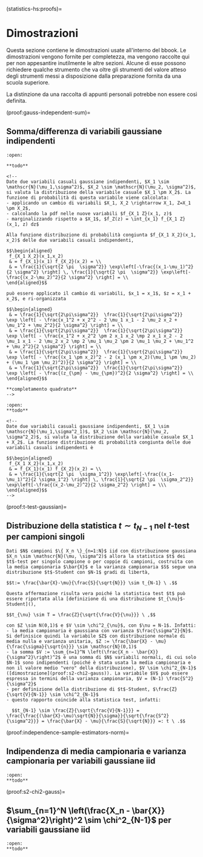(statistics-hs:proofs)=
# Dimostrazioni

Questa sezione contiene le dimostrazioni usate all'interno del bbook. Le dimostrazioni vengono fornite per completezza, ma vengono raccolte qui per non appesantire inutilmente le altre sezioni. Alcune di esse possono richiedere qualche strumento che va oltre gli strumenti del valore atteso degli strumenti messi a disposizione dalla preparazione fornita da una scuola superiore.

La distinzione da una raccolta di appunti personali potrebbe non essere così definita.

(proof:gauss-independent-sum)=
## Somma/differenza di variabili gaussiane indipendenti
```{dropdown} Con la stessa varianza
:open:

**todo**

<!--
Date due variabili casuali gaussiane indipendenti, $X_1 \sim \mathscr{N}(\mu_1,\sigma^2)$, $X_2 \sim \mathscr{N}(\mu_2, \sigma^2)$, si valuta la distribuzione della variabile casuale $X_1 \pm X_2$. La funzione di probabilità di questa variabile viene calcolata:
- applicando un cambio di variabili $X_1, X_2 \rightarrow X_1, Z=X_1 \pm X_2$,
- calcolando la pdf nelle nuove variabili $f_{X_1 Z}(x_1, z)$
- marginalizzando rispetto a $X_1$, $f_Z(z) = \int_{x_1} f_{X_1 Z}(x_1, z) dz$

Alla funzione distribuzione di probabilità congiunta $f_{X_1 X_2}(x_1, x_2)$ delle due variabili casuali indipendenti,

$$\begin{aligned}
 f_{X_1 X_2}(x_1,x_2)
 & = f_{X_1}(x_1) f_{X_2}(x_2) = \\
 & = \frac{1}{\sqrt{2 \pi  \sigma^2}} \exp\left[-\frac{(x_1-\mu_1)^2}{2 \sigma^2} \right] \, \frac{1}{\sqrt{2 \pi  \sigma^2}} \exp\left[-\frac{(x_2-\mu_2)^2}{2 \sigma^2} \right] = \\
\end{aligned}$$

può essere applicato il cambio di variabili, $x_1 = x_1$, $z = x_1 + x_2$, e ri-organizzata 

$$\begin{aligned}
 & = \frac{1}{\sqrt{2\pi\sigma^2}}  \frac{1}{\sqrt{2\pi\sigma^2}}  \exp \left[ - \frac{x_1^2 + x_2^2 - 2 \mu_1 x_1 - 2 \mu_2 x_2 + \mu_1^2 + \mu_2^2}{2 \sigma^2} \right] = \\
 & = \frac{1}{\sqrt{2\pi\sigma^2}}  \frac{1}{\sqrt{2\pi\sigma^2}}  \exp \left[ - \frac{x_1^2 + x_2^2 \pm 2 x_1 x_2 \mp 2 x_1 x_2 - 2 \mu_1 x_1 - 2 \mu_2 x_2 \mp 2 \mu_1 \mu_2 \pm 2 \mu_1 \mu_2 + \mu_1^2 + \mu_2^2}{2 \sigma^2} \right] = \\
 & = \frac{1}{\sqrt{2\pi\sigma^2}}  \frac{1}{\sqrt{2\pi\sigma^2}}  \exp \left[ - \frac{(x_1 \pm x_2)^2 - 2 (x_1 \pm x_2)(\mu_1 \pm \mu_2)  + (\mu_1 \pm \mu_2)^2)}{2 \sigma^2} \right] = \\
 & = \frac{1}{\sqrt{2\pi\sigma^2}}  \frac{1}{\sqrt{2\pi\sigma^2}}  \exp \left[ - \frac{(z_{\pm} - \mu_{\pm})^2}{2 \sigma^2} \right] = \\
\end{aligned}$$

**completamento quadrato**
-->

```
```{dropdown} Con varianza diversa
:open:
**todo**

<!--
Date due variabili casuali gaussiane indipendenti, $X_1 \sim \mathscr{N}(\mu_1,\sigma^2_1)$, $X_2 \sim \mathscr{N}(\mu_2, \sigma^2_2)$, si valuta la distribuzione della variabile casuale $X_1 + X_2$. La funzione distribuzione di probabilità congiunta delle due variabili casuali indipendenti è

$$\begin{aligned}
 f_{X_1 X_2}(x_1,x_2)
 & = f_{X_1}(x_1) f_{X_2}(x_2) = \\
 & = \frac{1}{\sqrt{2 \pi  \sigma_1^2}} \exp\left[-\frac{(x_1-\mu_1)^2}{2 \sigma_1^2} \right] \, \frac{1}{\sqrt{2 \pi  \sigma_2^2}} \exp\left[-\frac{(x_2-\mu_2)^2}{2 \sigma_2^2} \right] = \\\
\end{aligned}$$
-->

```

(proof:t-test-gaussian)=
## Distribuzione della statistica $t \sim t_{N-1}$ nel $t$-test per campioni singoli
```{dropdown} Dimostrazione
Dati $N$ campioni $\{ X_n \}_{n=1:N}$ iid con distribuzinone gaussiana $X_n \sim \mathscr{N}(\mu, \sigma^2)$ allora la statistica $t$ dei $t$-test per singolo campione o per coppie di campioni, costruita con la media campionaria $\bar{X}$ e la varianza campionaria $S$ segue una distribuzione $t$-Student con $N-1$ gradi di libertà,

$$t:= \frac{\bar{X}-\mu}{\frac{S}{\sqrt{N}}} \sim t_{N-1} \ .$$

Questa affermazione risulta vera poiché la statistica test $t$ può essere riportata alla [definizione di una distribuzione $t_{\nu}$-Student](),

$$t_{\nu} \sim T = \frac{Z}{\sqrt{\frac{V}{\nu}}} \ ,$$

con $Z \sim N(0,1)$ e $V \sim \chi^2_{\nu}$, con $\nu = N-1$. Infatti:
- la media campionaria è gaussiana con varianza $\frac{\sigma^2}{N}$. Si definisice quindi la variabile $Z$ con distribuzione normale di media nulla e varianza unitaria, $Z := \frac{\bar{X} - \mu}{\frac{\sigma}{\sqrt{n}}} \sim \mathscr{N}(0,1)$
- la somma $V := \sum_{n=1}^N \left(\frac{X_n - \bar{X}}{\sigma^2}\right)^2$ è una somma di $N$ variabili normali, di cui solo $N-1$ sono indipendenti (poiché è stata usata la media campionaria e non il valore medio "vero" della distribuzione), $V \sim \chi^2_{N-1}$ ([dimostrazione](proof:s2-chi2-gauss)). La variabile $V$ può essere espressa in termini della varianza campionaria, $V = (N-1) \frac{S^2}{\sigma^2}$
- per definizione della distribuzione di $t$-Student, $\frac{Z}{\sqrt{V}{N-1}} \sim \chi^2_{N-1}$
- questo rapporto coincide alla statistica test, infatti:

  $$t_{N-1} \sim \frac{Z}{\sqrt{\frac{V}{N-1}}} = \frac{\frac{(\bar{X}-\mu)\sqrt{N}}{\sigma}}{\sqrt{\frac{S^2}{\sigma^2}}} = \frac{\bar{X} - \mu}{\frac{S}{\sqrt{N}}} =: t \ .$$

```

(proof:independence-sample-estimators-norm)=
## Indipendenza di media campionaria e varianza campionaria per variabili gaussiane iid
```{dropdown} Dimostrazione
:open:
**todo**
```
(proof:s2-chi2-gauss)=
## $\sum_{n=1}^N \left(\frac{X_n - \bar{X}}{\sigma^2}\right)^2 \sim \chi^2_{N-1}$ per variabili gaussiane iid
```{dropdown} Dimostrazione
:open:
**todo**
```


